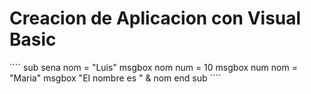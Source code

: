 # Creacion de Aplicacion con Visual Basic

´´´´
sub sena
    nom = "Luis"
    msgbox nom
    num = 10
    msgbox num
    nom = "Maria"
    msgbox "El nombre es " & nom
end sub
´´´´

